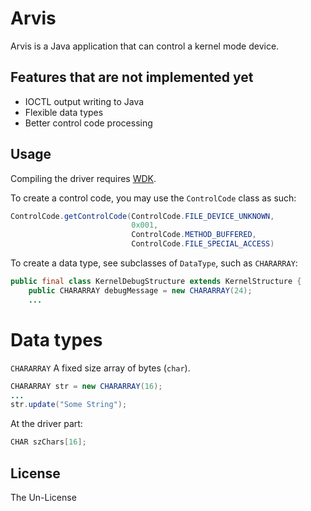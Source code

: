 # Arvis

Arvis is a Java application that can control a kernel mode device.

## Features that are not implemented yet

- IOCTL output writing to Java
- Flexible data types
- Better control code processing

## Usage

Compiling the driver requires [WDK](https://docs.microsoft.com/en-us/windows-hardware/drivers/download-the-wdk).

To create a control code, you may use the `ControlCode` class as such:

```java
ControlCode.getControlCode(ControlCode.FILE_DEVICE_UNKNOWN,
                           0x001,
                           ControlCode.METHOD_BUFFERED,
                           ControlCode.FILE_SPECIAL_ACCESS)
```

To create a data type, see subclasses of `DataType`, such as `CHARARRAY`:

```java
public final class KernelDebugStructure extends KernelStructure {
    public CHARARRAY debugMessage = new CHARARRAY(24);
    ...
```

# Data types

`CHARARRAY`
A fixed size array of bytes (`char`).
```java
CHARARRAY str = new CHARARRAY(16);
...
str.update("Some String");
```
At the driver part:
```c
CHAR szChars[16];
```

## License

The Un-License
